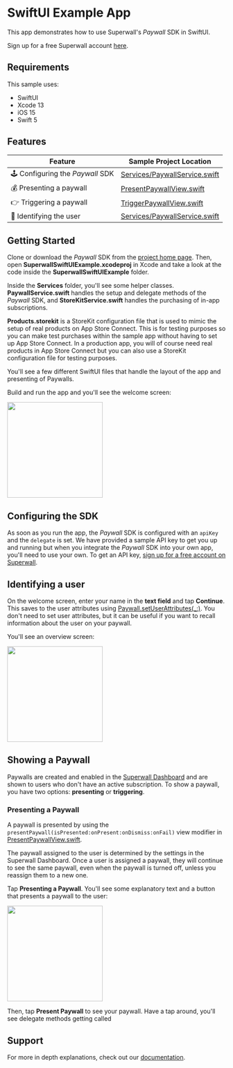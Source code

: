 # SwiftUI Example App

This app demonstrates how to use Superwall's *Paywall* SDK in SwiftUI. 

Sign up for a free Superwall account [here](https://superwall.com).


## Requirements

This sample uses:

- SwiftUI
- Xcode 13
- iOS 15
- Swift 5

## Features

| Feature                             | Sample Project Location                   |
| ----------------------------------- | ----------------------------------------- |
| 🕹 Configuring the *Paywall* SDK    | [Services/PaywallService.swift](SuperwallSwiftUIExample/SuperwallSwiftUIExample/Services/PaywallService.swift#L20) |
| 💰 Presenting a paywall             | [PresentPaywallView.swift](SuperwallSwiftUIExample/SuperwallSwiftUIExample/PresentPaywallView.swift#L35) |
| 👉 Triggering a paywall             | [TriggerPaywallView.swift](SuperwallSwiftUIExample/SuperwallSwiftUIExample/TriggerPaywallView.swift#L36) |
| 👥 Identifying the user             | [Services/PaywallService.swift](SuperwallSwiftUIExample/SuperwallSwiftUIExample/Services/PaywallService.swift#L31) |

## Getting Started

Clone or download the *Paywall* SDK from the [project home page](https://github.com/superwall-me/paywall-ios). Then, open **SuperwallSwiftUIExample.xcodeproj** in Xcode and take a look at the code inside the **SuperwallSwiftUIExample** folder.

Inside the **Services** folder, you'll see some helper classes. **PaywallService.swift** handles the setup and delegate methods of the *Paywall* SDK, and **StoreKitService.swift** handles the purchasing of in-app subscriptions.

**Products.storekit** is a StoreKit configuration file that is used to mimic the setup of real products on App Store Connect. This is for testing purposes so you can make test purchases within the sample app without having to set up App Store Connect. In a production app, you will of course need real products in App Store Connect but you can also use a StoreKit configuration file for testing purposes.

You'll see a few different SwiftUI files that handle the layout of the app and presenting of Paywalls.

Build and run the app and you'll see the welcome screen:

<img src="https://i.imgur.com/jKkBBNW.png" align="center" width="220px" />

## Configuring the SDK

As soon as you run the app, the *Paywall* SDK is configured with an `apiKey` and the `delegate` is set. We have provided a sample API key to get you up and running but when you integrate the *Paywall* SDK into your own app, you'll need to use your own. To get an API key, [sign up for a free account on Superwall](https://superwall.com).

## Identifying a user

On the welcome screen, enter your name in the **text field** and tap **Continue**. This saves to the user attributes using   [Paywall.setUserAttributes(_:)](SuperwallSwiftUIExample/SuperwallSwiftUIExample/Services/PaywallService.swift#L31). You don't need to set user attributes, but it can be useful if you want to recall information about the user on your paywall.

You'll see an overview screen:

<img src="https://i.imgur.com/4maP9Fh.png" align="center" width="220px" />

## Showing a Paywall

Paywalls are created and enabled in the [Superwall Dashboard](https://superwall.com/dashboard) and are shown to users who don't have an active subscription. To show a paywall, you have two options: **presenting** or **triggering**.

### Presenting a Paywall 

A paywall is presented by using the `presentPaywall(isPresented:onPresent:onDismiss:onFail)` view modifier in [PresentPaywallView.swift](SuperwallSwiftUIExample/SuperwallSwiftUIExample/PresentPaywallView.swift#L36). 

The paywall assigned to the user is determined by the settings in the Superwall Dashboard. Once a user is assigned a paywall, they will continue to see the same paywall, even when the paywall is turned off, unless you reassign them to a new one.

Tap **Presenting a Paywall**. You'll see some explanatory text and a button that presents a paywall to the user:

<img src="https://i.imgur.com/pRBHy0R.png" align="center" width="220px" />

Then, tap **Present Paywall** to see your paywall. Have a tap around, you'll see delegate methods getting called

## Support

For more in depth explanations, check out our [documentation](https://docs.superwall.com).
